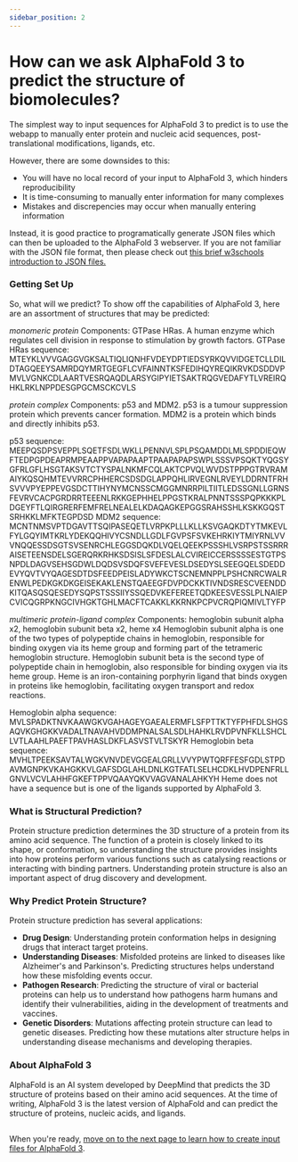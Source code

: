 ```yaml
---
sidebar_position: 2
---
```


# How can we ask AlphaFold 3 to predict the structure of biomolecules?

The simplest way to input sequences for AlphaFold 3 to predict is to use the webapp to manually enter protein and nucleic acid sequences, post-translational modifications, ligands, etc.

However, there are some downsides to this:
- You will have no local record of your input to AlphaFold 3, which hinders reproducibility
- It is time-consuming to manually enter information for many complexes
- Mistakes and discrepencies may occur when manually entering information

Instead, it is good practice to programatically generate JSON files which can then be uploaded to the AlphaFold 3 webserver.
If you are not familiar with the JSON file format, then please check out [this brief w3schools introduction to JSON files.](https://www.w3schools.com/js/js_json_intro.asp)

### Getting Set Up

So, what will we predict?
To show off the capabilities of AlphaFold 3, here are an assortment of structures that may be predicted:

*monomeric protein*
Components: GTPase HRas.
A human enzyme which regulates cell division in response to stimulation by growth factors.
GTPase HRas sequence: MTEYKLVVVGAGGVGKSALTIQLIQNHFVDEYDPTIEDSYRKQVVIDGETCLLDILDTAGQEEYSAMRDQYMRTGEGFLCVFAINNTKSFEDIHQYREQIKRVKDSDDVPMVLVGNKCDLAARTVESRQAQDLARSYGIPYIETSAKTRQGVEDAFYTLVREIRQHKLRKLNPPDESGPGCMSCKCVLS

*protein complex*
Components: p53 and MDM2.
p53 is a tumour suppression protein which prevents cancer formation.
MDM2 is a protein which binds and directly inhibits p53. 

p53 sequence: MEEPQSDPSVEPPLSQETFSDLWKLLPENNVLSPLPSQAMDDLMLSPDDIEQWFTEDPGPDEAPRMPEAAPPVAPAPAAPTPAAPAPAPSWPLSSSVPSQKTYQGSYGFRLGFLHSGTAKSVTCTYSPALNKMFCQLAKTCPVQLWVDSTPPPGTRVRAMAIYKQSQHMTEVVRRCPHHERCSDSDGLAPPQHLIRVEGNLRVEYLDDRNTFRHSVVVPYEPPEVGSDCTTIHYNYMCNSSCMGGMNRRPILTIITLEDSSGNLLGRNSFEVRVCACPGRDRRTEEENLRKKGEPHHELPPGSTKRALPNNTSSSPQPKKKPLDGEYFTLQIRGRERFEMFRELNEALELKDAQAGKEPGGSRAHSSHLKSKKGQSTSRHKKLMFKTEGPDSD
MDM2 sequence: MCNTNMSVPTDGAVTTSQIPASEQETLVRPKPLLLKLLKSVGAQKDTYTMKEVLFYLGQYIMTKRLYDEKQQHIVYCSNDLLGDLFGVPSFSVKEHRKIYTMIYRNLVVVNQQESSDSGTSVSENRCHLEGGSDQKDLVQELQEEKPSSSHLVSRPSTSSRRRAISETEENSDELSGERQRKRHKSDSISLSFDESLALCVIREICCERSSSSESTGTPSNPDLDAGVSEHSGDWLDQDSVSDQFSVEFEVESLDSEDYSLSEEGQELSDEDDEVYQVTVYQAGESDTDSFEEDPEISLADYWKCTSCNEMNPPLPSHCNRCWALRENWLPEDKGKDKGEISEKAKLENSTQAEEGFDVPDCKKTIVNDSRESCVEENDDKITQASQSQESEDYSQPSTSSSIIYSSQEDVKEFEREETQDKEESVESSLPLNAIEPCVICQGRPKNGCIVHGKTGHLMACFTCAKKLKKRNKPCPVCRQPIQMIVLTYFP

*multimeric protein-ligand complex*
Components: hemoglobin subunit alpha x2, hemoglobin subunit beta x2, heme x4
Hemoglobin subunit alpha is one of the two types of polypeptide chains in hemoglobin, responsible for binding oxygen via its heme group and forming part of the tetrameric hemoglobin structure.
Hemoglobin subunit beta is the second type of polypeptide chain in hemoglobin, also responsible for binding oxygen via its heme group.
Heme is an iron-containing porphyrin ligand that binds oxygen in proteins like hemoglobin, facilitating oxygen transport and redox reactions.

Hemoglobin alpha sequence: MVLSPADKTNVKAAWGKVGAHAGEYGAEALERMFLSFPTTKTYFPHFDLSHGSAQVKGHGKKVADALTNAVAHVDDMPNALSALSDLHAHKLRVDPVNFKLLSHCLLVTLAAHLPAEFTPAVHASLDKFLASVSTVLTSKYR
Hemoglobin beta sequence: MVHLTPEEKSAVTALWGKVNVDEVGGEALGRLLVVYPWTQRFFESFGDLSTPDAVMGNPKVKAHGKKVLGAFSDGLAHLDNLKGTFATLSELHCDKLHVDPENFRLLGNVLVCVLAHHFGKEFTPPVQAAYQKVVAGVANALAHKYH
Heme does not have a sequence but is one of the ligands supported by AlphaFold 3.


### What is Structural Prediction?

Protein structure prediction determines the 3D structure of a protein from its amino acid sequence. The function of a protein
is closely linked to its shape, or conformation, so understanding the structure provides insights into how proteins perform various functions
such as catalysing reactions or interacting with binding partners. Understanding protein structure is also an important aspect of
drug discovery and development.

### Why Predict Protein Structure?

Protein structure prediction has several applications:

- **Drug Design**: Understanding protein conformation helps in designing drugs that interact target proteins.
- **Understanding Diseases**: Misfolded proteins are linked to diseases like Alzheimer's and Parkinson's. Predicting structures helps understand how these misfolding events occur.
- **Pathogen Research**: Predicting the structure of viral or bacterial proteins can help us to understand how pathogens harm humans and identify their vulnerabilities, aiding in the development of treatments and vaccines.
- **Genetic Disorders**: Mutations affecting protein structure can lead to genetic diseases. Predicting how these mutations alter structure helps in understanding disease mechanisms and developing therapies.

### About AlphaFold 3

AlphaFold is an AI system developed by DeepMind that predicts the 3D structure of proteins based on their amino acid sequences.
At the time of writing, AlphaFold 3 is the latest version of AlphaFold and can predict the structure of proteins, nucleic acids, and ligands.

##

When you're ready, [move on to the next page to learn how to create input files for AlphaFold 3](Input_for_AF3.md).